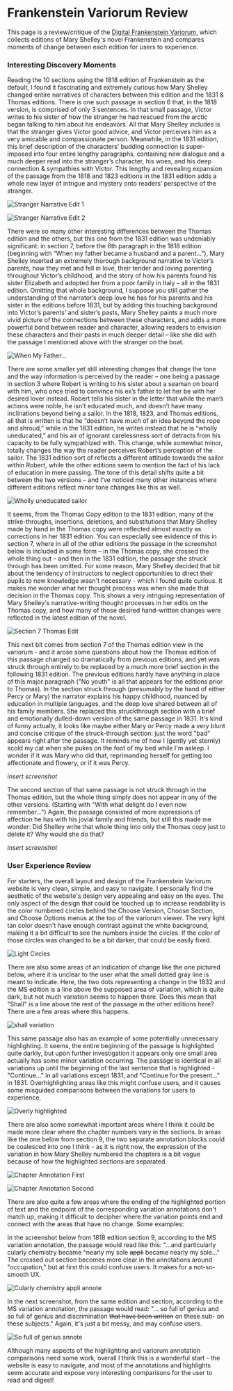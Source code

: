 # Frankenstein Variorum Review

This page is a review/critique of the [Digital Frankenstein Variorum](https://frankensteinvariorum.github.io/viewer/), which collects editions of Mary Shelley's novel Frankenstein and compares moments of change between each edition for users to experience.

### Interesting Discovery Moments

Reading the 10 sections using the 1818 edition of Frankenstein as the default, I found it fascinating and extremely 
curious how Mary Shelley changed entire narratives of characters between this edition and the 1831 & Thomas editions. 
There is one such passage in section 6 that, in the 1818 version, is comprised of only 3 sentences. In that small passage, 
Victor writes to his sister of how the stranger he had rescued from the arctic began talking to him about his endeavors. 
All that Mary Shelley includes is that the stranger gives Victor good advice, and Victor perceives him as a very amicable and compassionate person. 
Meanwhile, in the 1831 edition, this brief description of the characters’ budding connection is super-imposed into four entire lengthy paragraphs, 
containing new dialogue and a much deeper read into the stranger’s character, his woes, and his deep connection & sympathies with Victor. This lengthy and revealing expansion
of the passage from the 1818 and 1823 editions in the 1831 edition adds a whole new layer of intrigue and mystery onto readers’ perspective of the stranger.

![Stranger Narrative Edit 1](images/frankenVVscreenshots/strangernarrativeEdit1831_1.png)

![Stranger Narrative Edit 2](images/frankenVVscreenshots/strangernarrativeEdit1831_2.png)


There were so many other interesting differences between the Thomas edition and the others, but this one from the 1831 edition was undeniably significant: 
in section 7, before the 6th paragraph in the 1818 edition (beginning with “When my father became a husband and a parent...”), Mary Shelley inserted an extremely 
thorough background narrative to Victor’s parents, how they met and fell in love, their tender and loving parenting throughout Victor’s childhood, and the story of how 
his parents found his sister Elizabeth and adopted her from a poor family in Italy – all in the 1831 edition. Omitting that whole background, I suppose you still gather 
the understanding of the narrator’s deep love he has for his parents and his sister in the editions before 1831, but by adding this touching background into Victor’s parents’ 
and sister’s pasts, Mary Shelley paints a much more vivid picture of the connections between these characters, and adds a more powerful bond between reader and character, 
allowing readers to envision these characters and their pasts in much deeper detail – like she did with the passage I mentioned above with the stranger on the boat.

![When My Father...](images/frankenVVscreenshots/when-my-father_1831.png)

There are some smaller yet still interesting changes that change the tone and the way information is perceived by the reader – one being a passage in section 3 where Robert 
is writing to his sister about a seaman on board with him, who once tried to convince his ex’s father to let her be with her desired lover instead. Robert tells his sister 
in the letter that while the man’s actions were noble, he isn’t educated much, and doesn’t have many inclinations beyond being a sailor. In the 1818, 1823, and Thomas editions, 
all that is written is that he “doesn’t have much of an idea beyond the rope and shroud,” while in the 1831 edition, he writes instead that he is “wholly uneducated,” and his air 
of ignorant carelessness sort of detracts from his capacity to be fully sympathized with. This change, while somewhat minor, totally changes the way the reader perceives Robert’s 
perception of the sailor. The 1831 edition sort of reflects a different attitude towards the sailor within Robert, while the other editions seem to mention the fact of his lack 
of education in mere passing. The tone of this detail shifts quite a bit between the two versions – and I’ve noticed many other instances where different editions reflect minor 
tone changes like this as well.

![Wholly uneducated sailor](images/frankenVVscreenshots/wholly-uneducated-sailor.png)

It seems, from the Thomas Copy edition to the 1831 edition, many of the strike-throughs, insertions, deletions, and substitutions that Mary Shelley made by hand 
in the Thomas copy were reflected almost exactly as corrections in her 1831 edition. You can especially see evidence of this in section 7, where in all of the other 
editions the passage in the screenshot below is included in some form – in the Thomas copy, she crossed the whole thing out – and then in the 1831 edition, the passage 
she struck through has been omitted. For some reason, Mary Shelley decided that bit about the tendency of instructors to neglect opportunities to direct their pupils to new knowledge wasn't necessary - which I found quite curious. It makes me wonder what her thought process was when she made that decision in the Thomas copy. This shows a very intriguing representation of Mary Shelley's narrative-writing thought processes in her edits on the Thomas copy, and how many of those desired hand-written changes were reflected in the latest edition of the novel. 

![Section 7 Thomas Edit](images/frankenVVscreenshots/sec7Thomasedit.png)

This next bit comes from section 7 of the Thomas edition view in the variorum - and it arose some questions about how the Thomas edition of this passage changed so dramatically from previous editions, and yet was struck through entirely to be replaced by a much more brief section in the following 1831 edition. The previous editions hardly have anything in place of this major paragraph ("No youth" is all that appears for the editions prior to Thomas). In the section struck through (presumably by the hand of either Percy or Mary) the narrator explains his happy childhood, nuanced by education in multiple languages, and the deep love shared between all of his family members. She replaced this struckthrough section with a brief and emotionally dulled-down version of the same passage in 1831. It's kind of funny actually, it looks like maybe either Mary or Percy made a very blunt and concise critique of the struck-through section: just the word "bad" appears right after the passage. It reminds me of how I (gently yet sternly) scold my cat when she pukes on the foot of my bed while I'm asleep. I wonder if it was Mary who did that, reprimanding herself for getting too affectionate and flowery, or if it was Percy. 

*insert screenshot*

The second section of that same passage is not struck through in the Thomas edition, but the whole thing simply does not appear in any of the other versions. (Starting with "With what delight do I even now remember...") Again, the passage consisted of more expressions of affection he has with his jovial family and friends, but still this made me wonder: Did Shelley write that whole thing into only the Thomas copy just to delete it? Why would she do that? 

*insert screenshot*


### User Experience Review

For starters, the overall layout and design of the Frankenstein Variorum website is very clean, simple, and easy to navigate. I personally find the aesthetic of the website's design very appealing and easy on the eyes. The only aspect of the design that could be touched up to increase readability is the color numbered circles behind the Choose Version, Choose Section, and Choose Options menus at the top of the variorum viewer. The very light tan color doesn't have enough contrast against the white background, making it a bit difficult to see the numbers inside the circles. If the color of those circles was changed to be a bit darker, that could be easily fixed. 

![Light Circles](images/frankenVVscreenshots/numbered-circles.png)

There are also some areas of an indication of change like the one pictured below, where it is unclear to the user what the small dotted gray line is meant to indicate. Here, the two dots representing a change in the 1832 and the MS edition is a line above the supposed area of variation, which is quite dark, but not much variation seems to happen there. Does this mean that "Shall" is a line above the rest of the passage in the other editions here? There are a few areas where this happens.

![shall variation](images/frankenVVscreenshots/shall-variation-indication.png)

This same passage also has an example of some potentially unnecessary highlighting. It seems, the entire beginning of the passage is highlighted quite darkly, but upon further investigation it appears only one small area actually has some minor variation occurring. The passage is identical in all variations up until the beginning of the last sentence that is highlighted - "Continue..." in all variations except 1831, and "Continue for the present..." in 1831. Overhighlighting areas like this might confuse users, and it causes some misguided comparisons between the variations for users to experience.

![Overly highlighted](images/frankenVVscreenshots/overly-highlighted-area.png)

There are also some somewhat important areas where I think it could be made more clear where the chapter numbers vary in the sections. In areas like the one below from section 9, the two separate annotation blocks could be coalesced into one I think - as it is right now, the expression of the variation in how Mary Shelley numbered the chapters is a bit vague because of how the highlighted sections are separated.

![Chapter Annotation First](images/frankenVVscreenshots/chapter-variation.png)

![Chapter Annotation Second](images/frankenVVscreenshots/chapter-variation_second.png)

There are also quite a few areas where the ending of the highlighted portion of text and the endpoint of the corresponding variation annotations don't match up, making it difficult to decipher where the variation points end and connect with the areas that have no change. Some examples:

In the screenshot below from 1818 edition section 9, according to the MS variation annotation, the passage would read like this: 
"...and particularly cularly chemistry became ^nearly  my sole ~~appli~~ became nearly my sole..." 
The crossed out section becomes more clear in the annotations around "occupation," but at first this could confuse users. It makes for a not-so-smooth UX.

![Cularly chemistry appli annote](images/frankenVVscreenshots/unclear-variation-endpoint_2.png)

In the next screenshot, from the same edition and section, according to the MS variation annotation, the passage would read: 
"... so full of genius and so full of genius and discrimination ~~that have been written~~ on these sub- on these subjects."
Again, it's just a bit messy, and may confuse users.

![So full of genius annote](images/frankenVVscreenshots/unclear-variation-endpoint.png)

Although many aspects of the highlighting and variorum annotation comparisons need some work, overall I think this is a wonderful start - the website is easy to navigate, and most of the annotations and highlights seem accurate and expose very interesting comparisons for the user to read and digest!
